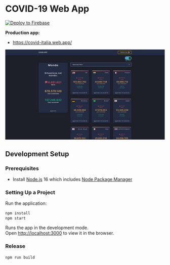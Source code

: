 # COVID-19 Web App

[![Deploy to Firebase](https://github.com/webdazer0/covid-italia/actions/workflows/firebase-hosting-merge.yml/badge.svg?branch=main)](https://github.com/webdazer0/covid-italia/actions/workflows/firebase-hosting-merge.yml)

**Production app:**

- https://covid-italia.web.app/

![](screenshot.png)

## Development Setup

### Prerequisites

- Install [Node.js] 16 which includes [Node Package Manager][npm]

### Setting Up a Project

Run the application:

```
npm install
npm start
```

Runs the app in the development mode.<br />
Open [http://localhost:3000](http://localhost:3000) to view it in the browser.

### Release

```
npm run build
```

[node.js]: https://nodejs.org/
[npm]: https://www.npmjs.com/get-npm